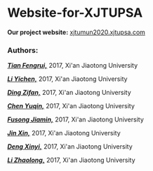 # Website-for-XJTUPSA

**Our project website:**  <u>[xjtumun2020.xjtupsa.com](xjtumun2020.xjtupsa.com)</u>

### Authors: 

[<u>***Tian Fengrui,***</u>](https://github.com/tianfr) 2017, Xi'an Jiaotong University

[<u>***Li Yichen,***</u>](https://github.com/pieddd)   2017, Xi'an Jiaotong University

<u>***Ding Zifan,***</u> 2017, Xi'an Jiaotong University

<u>***Chen Yuqin,***</u> 2017, Xi'an Jiaotong University

<u>***Fusong Jiamin,***</u> 2017, Xi'an Jiaotong University

<u>***Jin Xin,***</u> 2017, Xi'an Jiaotong University

<u>***Deng Xinyi,***</u> 2017, Xi'an Jiaotong University

<u>***Li Zhaolong,***</u> 2017, Xi'an Jiaotong University